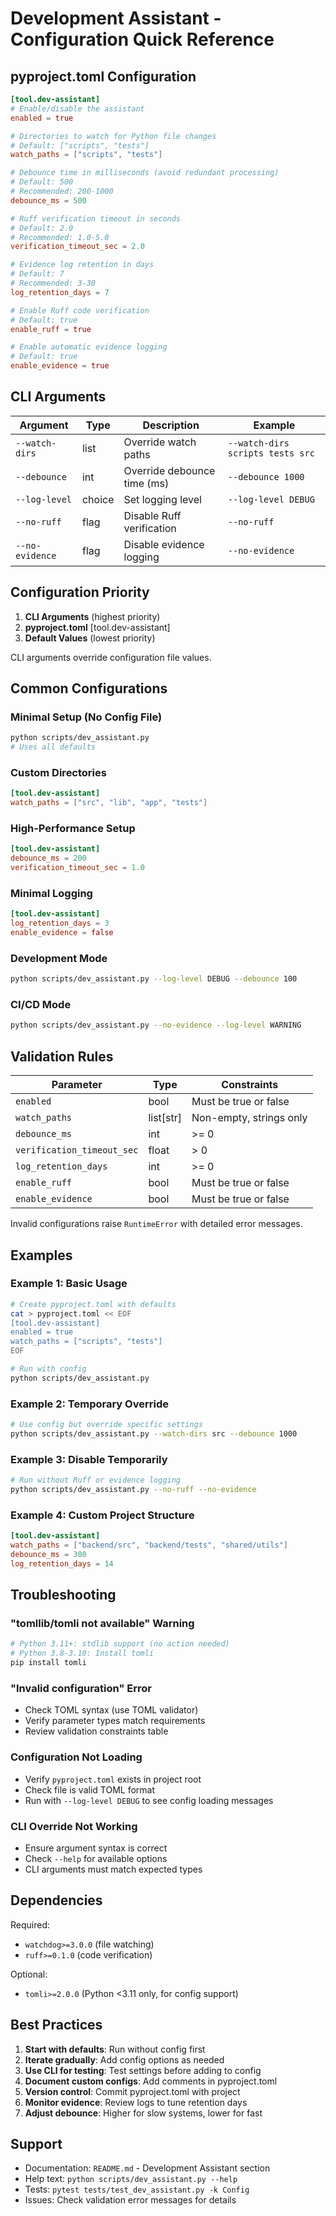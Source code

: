 # Development Assistant - Configuration Quick Reference

## pyproject.toml Configuration

```toml
[tool.dev-assistant]
# Enable/disable the assistant
enabled = true

# Directories to watch for Python file changes
# Default: ["scripts", "tests"]
watch_paths = ["scripts", "tests"]

# Debounce time in milliseconds (avoid redundant processing)
# Default: 500
# Recommended: 200-1000
debounce_ms = 500

# Ruff verification timeout in seconds
# Default: 2.0
# Recommended: 1.0-5.0
verification_timeout_sec = 2.0

# Evidence log retention in days
# Default: 7
# Recommended: 3-30
log_retention_days = 7

# Enable Ruff code verification
# Default: true
enable_ruff = true

# Enable automatic evidence logging
# Default: true
enable_evidence = true
```

## CLI Arguments

| Argument | Type | Description | Example |
|----------|------|-------------|---------|
| `--watch-dirs` | list | Override watch paths | `--watch-dirs scripts tests src` |
| `--debounce` | int | Override debounce time (ms) | `--debounce 1000` |
| `--log-level` | choice | Set logging level | `--log-level DEBUG` |
| `--no-ruff` | flag | Disable Ruff verification | `--no-ruff` |
| `--no-evidence` | flag | Disable evidence logging | `--no-evidence` |

## Configuration Priority

1. **CLI Arguments** (highest priority)
2. **pyproject.toml** [tool.dev-assistant]
3. **Default Values** (lowest priority)

CLI arguments override configuration file values.

## Common Configurations

### Minimal Setup (No Config File)
```bash
python scripts/dev_assistant.py
# Uses all defaults
```

### Custom Directories
```toml
[tool.dev-assistant]
watch_paths = ["src", "lib", "app", "tests"]
```

### High-Performance Setup
```toml
[tool.dev-assistant]
debounce_ms = 200
verification_timeout_sec = 1.0
```

### Minimal Logging
```toml
[tool.dev-assistant]
log_retention_days = 3
enable_evidence = false
```

### Development Mode
```bash
python scripts/dev_assistant.py --log-level DEBUG --debounce 100
```

### CI/CD Mode
```bash
python scripts/dev_assistant.py --no-evidence --log-level WARNING
```

## Validation Rules

| Parameter | Type | Constraints |
|-----------|------|-------------|
| `enabled` | bool | Must be true or false |
| `watch_paths` | list[str] | Non-empty, strings only |
| `debounce_ms` | int | >= 0 |
| `verification_timeout_sec` | float | > 0 |
| `log_retention_days` | int | >= 0 |
| `enable_ruff` | bool | Must be true or false |
| `enable_evidence` | bool | Must be true or false |

Invalid configurations raise `RuntimeError` with detailed error messages.

## Examples

### Example 1: Basic Usage
```bash
# Create pyproject.toml with defaults
cat > pyproject.toml << EOF
[tool.dev-assistant]
enabled = true
watch_paths = ["scripts", "tests"]
EOF

# Run with config
python scripts/dev_assistant.py
```

### Example 2: Temporary Override
```bash
# Use config but override specific settings
python scripts/dev_assistant.py --watch-dirs src --debounce 1000
```

### Example 3: Disable Temporarily
```bash
# Run without Ruff or evidence logging
python scripts/dev_assistant.py --no-ruff --no-evidence
```

### Example 4: Custom Project Structure
```toml
[tool.dev-assistant]
watch_paths = ["backend/src", "backend/tests", "shared/utils"]
debounce_ms = 300
log_retention_days = 14
```

## Troubleshooting

### "tomllib/tomli not available" Warning
```bash
# Python 3.11+: stdlib support (no action needed)
# Python 3.8-3.10: Install tomli
pip install tomli
```

### "Invalid configuration" Error
- Check TOML syntax (use TOML validator)
- Verify parameter types match requirements
- Review validation constraints table

### Configuration Not Loading
- Verify `pyproject.toml` exists in project root
- Check file is valid TOML format
- Run with `--log-level DEBUG` to see config loading messages

### CLI Override Not Working
- Ensure argument syntax is correct
- Check `--help` for available options
- CLI arguments must match expected types

## Dependencies

Required:
- `watchdog>=3.0.0` (file watching)
- `ruff>=0.1.0` (code verification)

Optional:
- `tomli>=2.0.0` (Python <3.11 only, for config support)

## Best Practices

1. **Start with defaults**: Run without config first
2. **Iterate gradually**: Add config options as needed
3. **Use CLI for testing**: Test settings before adding to config
4. **Document custom configs**: Add comments in pyproject.toml
5. **Version control**: Commit pyproject.toml with project
6. **Monitor evidence**: Review logs to tune retention days
7. **Adjust debounce**: Higher for slow systems, lower for fast

## Support

- Documentation: `README.md` - Development Assistant section
- Help text: `python scripts/dev_assistant.py --help`
- Tests: `pytest tests/test_dev_assistant.py -k Config`
- Issues: Check validation error messages for details
